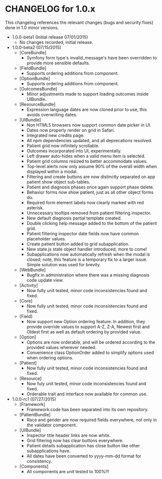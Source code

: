 CHANGELOG for 1.0.x
===================

This changelog references the relevant changes (bugs and security fixes) done in 1.0 minor versions.

* 1.0.0-beta1 (Initial release 07/01/2015)
    - No changes recorded, initial release.
* 1.0.0-beta2 (07/15/2015)
    - [CoreBundle]
        + Symfony form type's invalid_message's have been overridden to provide more sensible defaults.
    - [FieldBundle]
        + Supports ordering additions from component.
    - [OptionBundle]
        + Supports ordering additions from component.
    - [OutcomesBundle]
        + Minor adjustments made to support loading outcomes inside UIBundle.
    - [ResourceBundle]
        + Expression language dates are now cloned prior to use, this avoids overwriting dates.
    - [UIBundle]
        + Non HTML5 browsers now support common date picker in UI.
        + Dates now properly render on grid in Safari.
        + Integrated new credits page.
        + All npm dependencies updated, and all deprecations resolved.
        + Patient grid now infinitely scrollable.
        + Outcomes incorporated into UI, experimentally.
        + Left drawer auto-hides when a valid menu item is selected.
        + Patient grid columns resized to better accommodate values.
        + Top-level alerts now only assume 90% of the overall width when displayed within a modal.
        + Filtering and create buttons are now distinctly separated on app patient show object sub-tables.
        + Patient and diagnosis phases once again support phase delete.
        + Behavior forms now show patient, just as all other object forms do.
        + Required form element labels now clearly marked with red asterisk.
        + Unnecessary tooltips removed from patient filtering inspector.
        + New default diagnosis partial template created.
        + Double clicking help message added to the bottom of the patient grid.
        + Patient filtering inspector date fields now have common placeholder values.
        + Create patient button added to grid subapplication.
        + New state.js state object handler introduced, more to come!
        + Subapplications now automatically refresh when the modal is closed; note, this feature is a temporary fix to a larger issue. Simple solution was used for brevity.
    - [WebBundle]
        + Bugfix in administration where there was a missing diagnosis code update view.
    - [Activity]
        + Now fully unit tested, minor code inconsistencies found and fixed.
    - [Core]
        + Now fully unit tested, minor code inconsistencies found and fixed.
    - [Field]
        + Now support new Option ordering feature. In addition, they provide override values to support A-Z, Z-A, Newest first and Oldest first as well as default ordering by provided value.
    - [Option]
        + Options are now orderable, and will be ordered according to the provided values wherever needed.
        + Convenience class OptionOrder added to simplify options used when ordering options.
    - [Patient]
        + Now fully unit tested, minor code inconsistencies found and fixed.
    - [Resource]
        + Now fuly unit tested, minor code inconsistencies found and fixed.
        + Orderable trait and interface now available for common use.
* 1.0.0-rc1 (07/27/2015)
    - [Framework]
        + Framework code has been separated into its own repository.
    - [PatientBundle]
        + Race and gender are now required fields everywhere, not only in the validator component.
    - [UIBundle]
        + Inspector title header links are now white.
        + Grid filtering now has clear buttons everywhere.
        + Patient details subapplication has close button like other subapplications have.
        + All dates have been converted to yyyy-mm-dd format for consistency.
    - [Components]
        + All components are unit tested to 100%!!!

